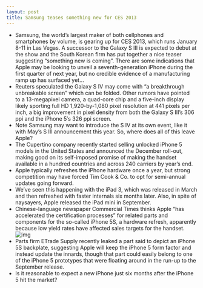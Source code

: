 ```yaml
---
layout: post
title: Samsung teases something new for CES 2013
---
```

* Samsung, the world’s largest maker of both cellphones and smartphones by volume, is gearing up for CES 2013, which runs January 8-11 in Las Vegas. A successor to the Galaxy S III is expected to debut at the show and the South Korean firm has put together a nice teaser suggesting “something new is coming”. There are some indications that Apple may be looking to unveil a seventh-generation iPhone during the first quarter of next year, but no credible evidence of a manufacturing ramp up has surfaced yet…
* Reuters speculated the Galaxy S IV may come with “a breakthrough unbreakable screen” which can be folded. Other rumors have pointed to a 13-megapixel camera, a quad-core chip and a five-inch display likely sporting full HD 1,920-by-1,080 pixel resolution at 441 pixels per inch, a big improvement in pixel density from both the Galaxy S III’s 306 ppi and the iPhone 5′s 326 ppi screen.
* Note Samsung may want to introduce the S IV at its own event, like it with May’s S III announcement this year. So, where does all of this leave Apple?
* The Cupertino company recently started selling unlocked iPhone 5 models in the United States and announced the December roll-out, making good on its self-imposed promise of making the handset available in a hundred countries and across 240 carriers by year’s end.
* Apple typically refreshes the iPhone hardware once a year, but strong competition may have forced Tim Cook & Co. to opt for semi-annual updates going forward.
* We’ve seen this happening with the iPad 3, which was released in March and then refreshed with faster internals six months later. Also, in spite of naysayers, Apple released the iPad mini in September.
* Chinese-language newspaper Commercial Times thinks Apple “has accelerated the certification processes” for related parts and components for the so-called iPhone 5S, a hardware refresh, apparently because low yield rates have affected sales targets for the handset.
![img](http://media.idownloadblog.com/wp-content/uploads/2012/12/iPhone-5-and-iPhone-5S-backplate-ETrade-Supply-001.jpg)
* Parts firm ETrade Supply recently leaked a part said to depict an iPhone 5S backplate, suggesting Apple will keep the iPhone 5 form factor and instead update the innards, though that part could easily belong to one of the iPhone 5 prototypes that were floating around in the run-up to the September release.
* Is it reasonable to expect a new iPhone just six months after the iPhone 5 hit the market?

